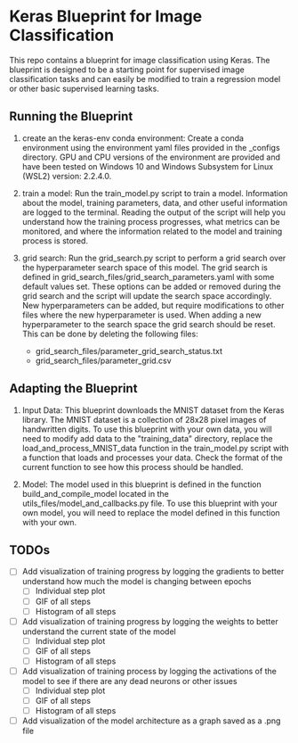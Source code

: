 # Keras Blueprint for Image Classification

This repo contains a blueprint for image classification using Keras. The blueprint is designed to be a starting point for supervised image classification 
tasks and can easily be modified to train a regression model or other basic supervised learning tasks.

## Running the Blueprint

1. create an the keras-env conda environment: Create a conda environment using the environment yaml files provided in the _configs directory.  GPU 
and CPU versions of the environment are provided and have been tested on Windows 10 and Windows Subsystem for Linux (WSL2) version: 2.2.4.0.

2. train a model: Run the train_model.py script to train a model.  Information about the model, training parameters, data, and other useful information
are logged to the terminal.  Reading the output of the script will help you understand how the training process progresses, what metrics can be monitored,
and where the information related to the model and training process is stored.

3. grid search: Run the grid_search.py script to perform a grid search over the hyperparameter search space of this model.  The grid search is defined
in grid_search_files/grid_search_parameters.yaml with some default values set.  These options can be added or removed during the grid search and the
script will update the search space accordingly.  New hyperparameters can be added, but require modifications to other files where the new hyperparameter
is used.  When adding a new hyperparameter to the search space the grid search should be reset.  This can be done by deleting the following files:
    - grid_search_files/parameter_grid_search_status.txt
    - grid_search_files/parameter_grid.csv

## Adapting the Blueprint

1. Input Data: This blueprint downloads the MNIST dataset from the Keras library. The MNIST dataset is a collection of 28x28 pixel images of handwritten 
digits.  To use this blueprint with your own data, you will need to modify add data to the "training_data" directory, replace the load_and_process_MNIST_data
function in the train_model.py script with a function that loads and processes your data.  Check the format of the current function to see how this process
should be handled.

2. Model: The model used in this blueprint is defined in the function build_and_compile_model located in the utils_files/model_and_callbacks.py file.
To use this blueprint with your own model, you will need to replace the model defined in this function with your own.

  
## TODOs

- [ ] Add visualization of training progress by logging the gradients to better understand how much the model is changing between epochs
    - [ ] Individual step plot
    - [ ] GIF of all steps
    - [ ] Histogram of all steps
- [ ] Add visualization of training progress by logging the weights to better understand the current state of the model
    - [ ] Individual step plot
    - [ ] GIF of all steps
    - [ ] Histogram of all steps
- [ ] Add visualization of training process by logging the activations of the model to see if there are any dead neurons or other issues
    - [ ] Individual step plot
    - [ ] GIF of all steps
    - [ ] Histogram of all steps
- [ ] Add visualization of the model architecture as a graph saved as a .png file
